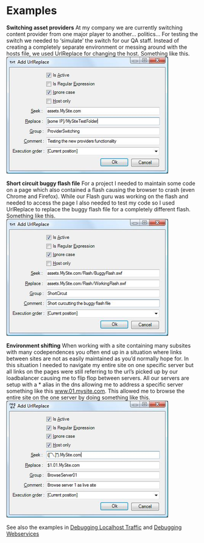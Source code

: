 # Examples

**Switching asset providers**
At my company we are currently switching content provider from one 
major player to another… politics… For testing the switch we needed to 
‘simulate’ the switch for our QA staff. Instead of creating a completely 
separate environment or messing around with the hosts file, we used 
UrlReplace for changing the host. Something like this.
![Switching asset provider](Examples_AssetProvider.jpg)

**Short circuit buggy flash file**
For a project I needed to maintain some code on a page which also 
contained a flash causing the browser to crash (even Chrome and Firefox). 
While our Flash guru was working on the flash and needed to access 
the page I also needed to test my code so I used UrlReplace to replace 
the buggy flash file for a completely different flash. Something like this.
![Full url replace](Examples_ShortCircuit.jpg)

**Environment shifting**
When working with a site containing many subsites with many codependences 
you often end up in a situation where links between sites are not as easily 
maintained as you’d normally hope for. In this situation I needed to navigate 
my entire site on one specific server but all links on the pages were still 
referring to the url’s picked up by our loadbalancer causing me to flip flop 
between servers. All our servers are setup with a * alias in the dns allowing 
me to address a specific server something like this www.01.mysite.com. 
This allowed me to browse the entire site on the one server by doing 
something like this. 
![Short curcuit the load balancer](Examples_ShortCircuitLoadBalancer.jpg)

See also the examples in [Debugging Localhost Traffic](Debugging-Localhost-Traffic) and [Debugging Webservices](webservices)